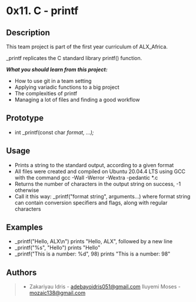 # 0x11. C - printf
## Description

This team project is part of the first year curriculum of  ALX_Africa.

_printf replicates the C standard library printf() function.


***What you should learn from this project:***

- How to use git in a team setting
- Applying variadic functions to a big project
- The complexities of printf
- Managing a lot of files and finding a good workflow

## Prototype
* int _printf(const char *format, ...);*

## Usage
- Prints a string to the standard output, according to a given format
- All files were created and compiled on Ubuntu 20.04.4 LTS using GCC with the command gcc -Wall -Werror -Wextra -pedantic *.c
- Returns the number of characters in the output string on success, -1 otherwise
- Call it this way: _printf("format string", arguments...) where format string can contain conversion specifiers and flags, along with regular characters
## Examples
- _printf("Hello, ALX\n") prints "Hello, ALX", followed by a new line
- _printf("%s", "Hello") prints "Hello"
- _printf("This is a number: %d", 98) prints "This is a number: 98"

## Authors
> - Zakariyau Idris - adebayoidris051@gmail.com
>Iluyemi Moses - mozaic138@gmail.com
